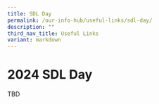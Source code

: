 ```yaml
---
title: SDL Day
permalink: /our-info-hub/useful-links/sdl-day/
description: ""
third_nav_title: Useful Links
variant: markdown
---
```

# 2024 SDL Day
TBD